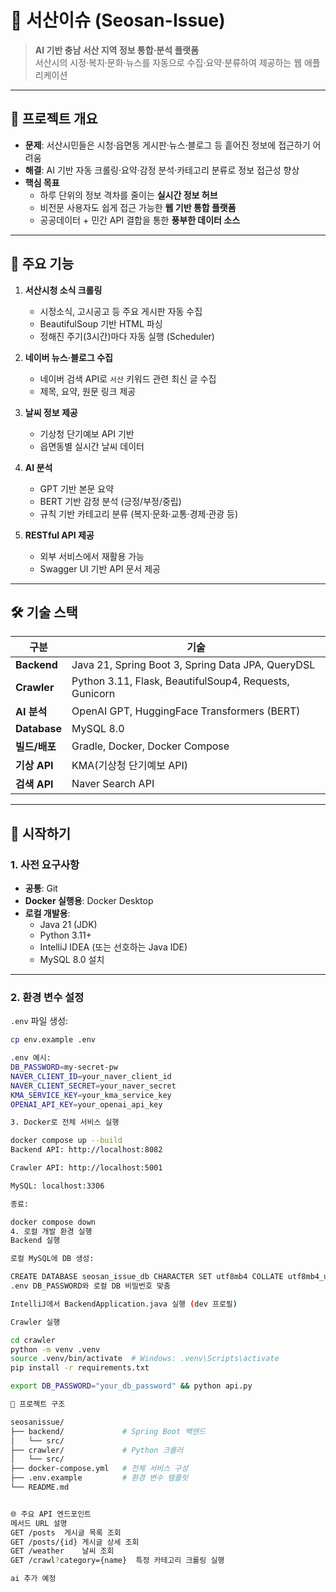 # 📰 서산이슈 (Seosan-Issue)
> **AI 기반 충남 서산 지역 정보 통합·분석 플랫폼**  
서산시의 시정·복지·문화·뉴스를 자동으로 수집·요약·분류하여 제공하는 웹 애플리케이션

---

## 📌 프로젝트 개요
- **문제**: 서산시민들은 시청·읍면동 게시판·뉴스·블로그 등 흩어진 정보에 접근하기 어려움
- **해결**: AI 기반 자동 크롤링·요약·감정 분석·카테고리 분류로 정보 접근성 향상
- **핵심 목표**
  - 하루 단위의 정보 격차를 줄이는 **실시간 정보 허브**
  - 비전문 사용자도 쉽게 접근 가능한 **웹 기반 통합 플랫폼**
  - 공공데이터 + 민간 API 결합을 통한 **풍부한 데이터 소스**

---

## 🌟 주요 기능
1. **서산시청 소식 크롤링**
   - 시정소식, 고시공고 등 주요 게시판 자동 수집
   - BeautifulSoup 기반 HTML 파싱
   - 정해진 주기(3시간)마다 자동 실행 (Scheduler)

2. **네이버 뉴스·블로그 수집**
   - 네이버 검색 API로 `서산` 키워드 관련 최신 글 수집
   - 제목, 요약, 원문 링크 제공

3. **날씨 정보 제공**
   - 기상청 단기예보 API 기반
   - 읍면동별 실시간 날씨 데이터

4. **AI 분석**
   - GPT 기반 본문 요약
   - BERT 기반 감정 분석 (긍정/부정/중립)
   - 규칙 기반 카테고리 분류 (복지·문화·교통·경제·관광 등)

5. **RESTful API 제공**
   - 외부 서비스에서 재활용 가능
   - Swagger UI 기반 API 문서 제공

---

## 🛠 기술 스택
| 구분 | 기술 |
|------|------|
| **Backend** | Java 21, Spring Boot 3, Spring Data JPA, QueryDSL |
| **Crawler** | Python 3.11, Flask, BeautifulSoup4, Requests, Gunicorn |
| **AI 분석** | OpenAI GPT, HuggingFace Transformers (BERT) |
| **Database** | MySQL 8.0 |
| **빌드/배포** | Gradle, Docker, Docker Compose |
| **기상 API** | KMA(기상청 단기예보 API) |
| **검색 API** | Naver Search API |

---

## 🚀 시작하기

### 1. 사전 요구사항
- **공통**: Git
- **Docker 실행용**: Docker Desktop
- **로컬 개발용**:
  - Java 21 (JDK)
  - Python 3.11+
  - IntelliJ IDEA (또는 선호하는 Java IDE)
  - MySQL 8.0 설치

---

### 2. 환경 변수 설정
`.env` 파일 생성:
```bash
cp env.example .env

.env 예시:
DB_PASSWORD=my-secret-pw
NAVER_CLIENT_ID=your_naver_client_id
NAVER_CLIENT_SECRET=your_naver_secret
KMA_SERVICE_KEY=your_kma_service_key
OPENAI_API_KEY=your_openai_api_key

3. Docker로 전체 서비스 실행

docker compose up --build
Backend API: http://localhost:8082

Crawler API: http://localhost:5001

MySQL: localhost:3306

종료:

docker compose down
4. 로컬 개발 환경 실행
Backend 실행

로컬 MySQL에 DB 생성:

CREATE DATABASE seosan_issue_db CHARACTER SET utf8mb4 COLLATE utf8mb4_unicode_ci;
.env DB_PASSWORD와 로컬 DB 비밀번호 맞춤

IntelliJ에서 BackendApplication.java 실행 (dev 프로필)

Crawler 실행

cd crawler
python -m venv .venv
source .venv/bin/activate  # Windows: .venv\Scripts\activate
pip install -r requirements.txt

export DB_PASSWORD="your_db_password" && python api.py

📂 프로젝트 구조

seosanissue/
├── backend/             # Spring Boot 백엔드
│   └── src/
├── crawler/             # Python 크롤러
│   └── src/
├── docker-compose.yml   # 전체 서비스 구성
├── .env.example         # 환경 변수 템플릿
└── README.md


🌐 주요 API 엔드포인트
메서드	URL	설명
GET	/posts	게시글 목록 조회
GET	/posts/{id}	게시글 상세 조회
GET	/weather	날씨 조회
GET	/crawl?category={name}	특정 카테고리 크롤링 실행

ai 추가 예정 
